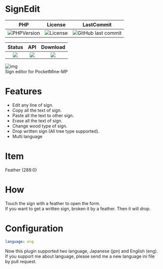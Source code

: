 # SignEdit
|PHP|License|LastCommit|
|:---:|:---:|:---:|
|![PHPVersion](https://img.shields.io/badge/PHP-v8.0-blue?style=flat-square)|![License](https://img.shields.io/github/license/boymelancholy/SignEdit?color=green&style=flat-square)|![GitHub last commit](https://img.shields.io/github/last-commit/boymelancholy/SignEdit?color=purple&style=flat-square)|  

|Status|API|Download|
|:---:|:---:|:---:|
|[![](https://poggit.pmmp.io/shield.state/SignEdit&style=flat-square)](https://poggit.pmmp.io/p/SignEdit)|[![](https://poggit.pmmp.io/shield.api/SignEdit&style=flat-square)](https://poggit.pmmp.io/p/SignEdit)|[![](https://poggit.pmmp.io/shield.dl.total/SignEdit&style=flat-square)](https://poggit.pmmp.io/p/SignEdit)|

![img](https://github.com/boymelancholy/boymelancholy.github.io/blob/master/images/project/signedit/banner.png?raw=true)  
Sign editor for PocketMine-MP  
  

# Features
- Edit any line of sign.
- Copy all the text of sign.
- Paste all the text to other sign.
- Erase all the text of sign.
- Change wood type of sign.
- Drop written sign (All tree type supported).
- Multi language  
  

# Item
Feather (288:0)  
  

# How
Touch the sign with a feather to open the form.  
If you want to get a written sign, broken it by a feather. Then it will drop.  
  

# Configuration
```yaml
language: eng
```
Now this plugin supported two language, Japanese (jpn) and English (eng).  
If you support me about language, please send me a new language ini file by pull request.